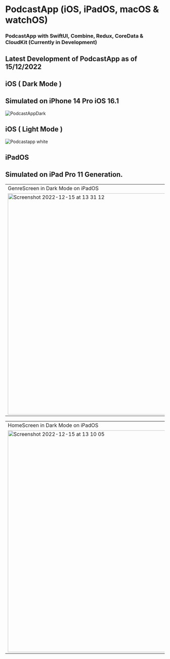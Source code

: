 # PodcastApp (iOS, iPadOS, macOS & watchOS)
### PodcastApp with SwiftUI, Combine, Redux, CoreData &amp; CloudKit (Currently in Development)


## Latest Development of PodcastApp as of 15/12/2022

## iOS ( Dark Mode )

## Simulated on iPhone 14 Pro iOS 16.1


![PodcastAppDark](https://user-images.githubusercontent.com/91268094/207863341-ca920154-6541-4655-8888-8d6048951f03.png)

## iOS ( Light Mode )

![Podcastapp white](https://user-images.githubusercontent.com/91268094/207865085-a402e080-0f98-44dd-a275-bc7cb496b676.png)


## iPadOS 

## Simulated on iPad Pro 11 Generation.

<table>
  <tr>
    <td>GenreScreen in Dark Mode on iPadOS</td>
    <td>GenreScreen in Light Mode on iPadOS</td>
  </tr>
  <tr>
    <td><img width="698" alt="Screenshot 2022-12-15 at 13 31 12" src="https://user-images.githubusercontent.com/91268094/207860333-ff658659-f50c-4f85-aabb-8622478c9986.png"></td>
    <td><img width="690" alt="Screenshot 2022-12-15 at 13 28 29" src="https://user-images.githubusercontent.com/91268094/207860354-5fdc520f-4a86-4fdc-b3bd-77ea59839215.png"></td>
  </tr>
 </table>
 
<table>
  <tr>
    <td>HomeScreen in Dark Mode on iPadOS</td>
    <td>HomeScreen in Light Mode on iPadOS</td>
  </tr>
  <tr>
    <td> <img width="700" alt="Screenshot 2022-12-15 at 13 10 05" src="https://user-images.githubusercontent.com/91268094/207856863-2ea46330-58e9-4801-bc33-93637e0bbe43.png"></td>
    <td><img width="700" alt="Screenshot 2022-12-15 at 13 12 17" src="https://user-images.githubusercontent.com/91268094/207856916-97e67d43-0e5f-4d17-87be-b1bb0c25d5d3.png"></td>
  </tr>
 </table>









